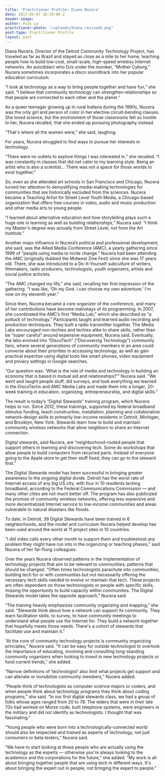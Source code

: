 ```yaml
---
title: 'Practitioner Profile: Diana Nucera'
date: 2017-03-07 16:39:00 Z
header-image: 
author: Puck Lo
practitioner-photo: "/uploads/diana_resized2.png"
post-type: Practitioner Profile
layout: post
---
```


Diana Nucera, Director of the Detroit Community Technology Project, has traveled as far as Brazil and stayed as close as a mile to her home, teaching people how to build low-cost, small-scale, high-speed wireless Internet networks. An autodidact who DJs under the moniker, “Mother Cyborg,” Nucera sometimes incorporates a disco soundtrack into her popular education curriculum.

“I look at technology as a way to bring people together and have fun,” she said. “I believe that
community technology can strengthen relationships so that people are connected to each other and the planet.”

As a queer teenager growing up in rural Indiana during the 1990s, Nucera was the only girl and person of color in her elective circuit-bending classes. She loved science, but the environment of those classrooms felt so hostile to her, Nucera recalled, that she ended up pursuing photography instead. 

“That's where all the women were,” she said, laughing. 

For years, Nucera struggled to find ways to pursue her interests in technology.

“There were no outlets to explore things I was interested in,” she recalled. “I was constantly in classes that did not cater to my learning style. Being an artist who is also a scientist… There was not a space for those worlds to exist together.”

So, even as she attended art schools in San Francisco and Chicago, Nucera turned her attention to demystifying media-making technologies for communities that are historically excluded from the sciences. Nucera became a Teaching Artist for Street Level Youth Media, a Chicago-based organization that offers free courses in video, audio and music production and other media arts to young people.

“I learned about alternative education and how storytelling plays such a huge role in learning as well as building relationships,” Nucera said. “I think my Master's degree was actually from Street Level, not from the Art Institute.”

Another major influence in Nucera’s political and professional development, she said, was the Allied Media Conference (AMC), a yearly gathering since 1999 of “people using media to incite change.” Nucera had been attending the AMC (originally dubbed the Midwest Zine Fest) since she was 17 years old. There, she was introduced to a Do-It-Yourself subculture of writers, filmmakers, radio producers, technologists, youth organizers, artists and social justice activists.

“The AMC changed my life,” she said, recalling her first impression of the gathering. “I was like, ‘Oh my God. I can choose my own adventure.’ I'm now on my eleventh year.”

Since then, Nucera became a core organizer of the conference, and many of her contributions have become mainstays of its programming. In 2007, she coordinated the AMC’s first “Media Lab,” which she described as “a potluck of technology.” Participants taught and learned audio recording and production techniques. They built a radio transmitter together. The Media Labs encouraged non-techies and techies alike to share skills, rather than be “super careful” around expensive equipment, Nucera said. Eventually, the labs evolved into “DiscoTech” (“Discovering Technology”) community fairs, where several generations of community members in an area could converse about their priorities in accessing technology, as well as gain practical expertise using digital tools like smart phones, video equipment and privacy settings in Google searches. 

“Our question was: ‘What is the role of media and technology in building an economy that is based in mutual aid and relationships?’” Nucera said. “We went and taught people stuff, did surveys, and took everything we learned in the DiscoTechs and AMC Media Labs and made them into a longer, 20-week training in education, organizing, entrepreneurship, and digital skills.”

The result is today’s “Digital Stewards” training program, which Nucera helps to run. Since 2012, these trainings, supported by federal broadband stimulus funding, teach construction, installation, planning and collaborative network-design skills to primarily low-income residents in Detroit, Michigan, and Brooklyn, New York. Stewards learn how to build and maintain community wireless networks that allow neighbors to share an Internet connection. 

Digital stewards, said Nucera, are “neighborhood-rooted people that support others in learning and discovering tech. Some do workshops that allow people to build computers from recycled parts. Instead of everyone going to the Apple store to get their stuff fixed, they can go to the steward first.”

The Digital Stewards model has been successful in bringing greater awareness to the ongoing digital divide. Detroit has the worst rate of Internet access of any big US city, with four in 10 residents lacking broadband, according to the Federal Communications Commission — and many other cities are not much better off. The program has also publicized the promise of community wireless networks, offering less expensive and more decentralized Internet service to low-income communities and areas vulnerable to natural disasters like floods.

To date, in Detroit, 36 Digital Stewards have been trained in 6 neighborhoods, and the model and curriculum Nucera helped develop has been used around the world at 11 project sites in 10 countries.

“I did video calls every other month to support them and troubleshoot any problem they might have run into in the organizing or teaching phases,” said Nucera of her far-flung colleagues.

Over the years Nucera observed patterns in the implementation of technology projects that aim to be relevant to communities; patterns that should be changed. “Often times technologists parachute into communities, building tech for or with communities but not necessarily offering the necessary tech skills needed to evolve or maintain that tech. These projects are often dependant on those technologists or people with specific skills, missing the opportunity to build capacity within communities. The Digital Stewards model takes the opposite approach,” Nucera said. 

“The training heavily emphasizes community organizing and mapping,” she said. “Stewards think about how a network can support its community. They learn facilitation skills, to survey, to have community meetings to understand what people use the Internet for. They build a network together that hopefully meets those needs. There's a cohort of stewards that facilitate use and maintain it.”

“At the core of community technology projects is community organizing principles,” Nucera said. “It can be easy for outside technologist to overlook the importance of educating, involving and consulting long-standing community organizers when looking to invest in new technology projects or fund current trends,” she added. 

“Narrow definitions of ‘technologist’ also limit what projects get support and can alienate or invisibilize community members,” Nucera added.

“People think of technologists as computer science majors or coders, and when people think about technology programs they think about coding programs,” she said. “In our first digital stewards class, we had a group of folks whose ages ranged from 20 to 78. The elders that were in their late 70s had worked on Morse code, built telephone systems, were engineers in the military and did not identify as technologists. I thought that was fascinating.”

“Young people who were born into a technologically-connected world should also be respected and trained as experts of technology, not just consumers or beta testers,” Nucera said. 

“We have to start looking at those people who are actually using the technology as the experts — otherwise you're always looking to the academics and the corporations for the future,” she added. “My work is all about bringing together people that are using tech in different ways. It's about bringing the expert out in people, not bringing the expert to people."